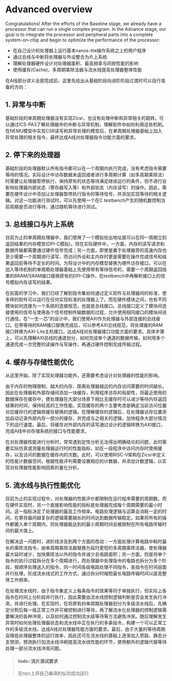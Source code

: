 # Advanced overview

Congratulations! After the efforts of the Baseline stage, we already have a processor that can run a single complex program.
In the Advance stage, our goal is to integrate the processor and peripheral parts into a complete system-on-chip and begin to optimize the performance of the processor:
* 在自己设计的处理器上运行基本nanos-lite操作系统之上的用户程序
* 通过总线与中断将处理器与外设整合为片上系统
* 理解处理器硬件设计对处理器面积、最高频率与同频性能的影响
* 使用缓存(Cache)、多周期乘除法器与流水线提高处理器整体性能

在A线部分讲义全部完成前，这里先给出从基础阶段向进阶阶段过渡时可以自行准备的方向：

## 1. 异常与中断

基础阶段的单周期处理器没有实现Zicsr，也没有处理中断和异常相关的跳转。可以通过ICS-PA3了解处理器中的中断与异常机制，理解软件中如何利用这些机制。在NEMU模型中实现CSR读写和异常处理的模型后，在单周期处理器基础上加入异常处理的相关指令，最终达成A线对处理器指令功能方面的要求。

## 2. 停下来的处理器

基础阶段的处理器默认所有指令都可以在一个周期内执行完成，没有考虑指令需要等待的情况。实际设计中访存数据未返回或者进行多周期计算（如多周期乘除法）时需要让处理器暂停执行，保持原有的状态等待满足继续运行的条件，但不进行会影响处理器内部状态（寄存器写入等）和外部状态（内存读写）的操作。因此，需要在硬件设计中添加让处理器暂停执行指令的等待信号，并添加实现等待的相关逻辑。对这一功能进行测试时，可以先使用一个在C testbench产生的随机数控制当前周期是否进行等待，通过随机等待进行测试。

## 3. 总线接口与片上系统

目前为止的单周期处理器中，我们使用了一个模拟给出地址就可以在同一周期立刻返回结果的内存模型(DPI-C模拟)。但在实际硬件中，一方面，内存的读写请求和数据传输都需要通过硬件信号完成；另一方面，即使是置于处理器旁的高速内存也至少需要一个周期进行读写，而访问外设和主内存时更是需要在操作完成信号和结果返回前等待不定长的时间。为将设计中的内存模型替换为硬件访存接口，可以在加入等待机制的单周期处理器基础上先使用带有等待信号的，需要一个周期返回结果的BRAM/SRAM接口替换原有的DPI-C操作，在testbench中再解析接口上的信号模拟内存读写的结果。

在前面的学习中，我们已经了解到指令集如何通过定义软件与处理器间的标准，使多样的软件可以运行在任何实现标准的处理器上了。而在硬件模块之间，也有不同模块如何连接为一个系统的连接规范，也就是总线接口。总线接口定义了模块间连接使用的信号与使用各个信号控制传输数据的过程，允许使用相同接口的模块间进行通信。在"一生一芯"的设计中，我们使用AXI作为处理器与外部连接的总线接口。在带等待的RAM接口替换完成后，可以参考AXI总线规范，将处理器的RAM接口转换为AXI-Lite主机接口，达成A线对处理器接口功能方面的要求。具体步骤上，可以先理解AXI总线的通道划分，如何完成单个通道的数据传输，如何用多个通道完成一次完整的读操作与写操作，再通过硬件控制完成传输过程。

## 4. 缓存与存储性能优化

从这里开始，除了实现处理器功能外，还需要考虑设计对处理器的性能的影响。

由于内存的物理限制，越大的内存、距离处理器越远的内存访问需要的时间越长。因此在处理器和外部存储间添加一块缓存，利用程序访存的局部性，将最近使用的数据保存在缓存中，使处理器在大部分场景下相比无缓存时可以减少等待内存返回结果的时间，保持较高的工作性能。实现缓存的两个主要考虑是确定当前访问位置对应缓存行的逻辑核缓存替换的逻辑。在理解缓存的逻辑后，在处理器访存位置添加自动记录外部内存一部分的缓存，并完成与之相关的逻辑，加快程序大部分情况下的运行速度。最后，将缓存对外部内存的读写通过设计的逻辑转换为AXI接口，完成A线中对存储系统的接口与性能要求。

在对处理器性能进行分析时，常常遇到定性分析无法得出明确结论的问题，此时需要实际仿真或测量处理器运行时的性能指标，如在一段程序中访问内存时使用缓存，以及访问的数据在缓存内的次数。此时，可以使用RISC-V架构在Zicsr中定义的性能计数器空间，根据性能评判需要设置相应的计数器，并添加计数逻辑，以实现对处理器性能影响因素的量化分析。

## 5. 流水线与执行性能优化

目前为止的实现过程中，对处理器的性能评价都限制在运行程序需要的周期数。而在硬件实现时，另一个直接影响性能的指标是处理器完成每个周期需要的最小时间。这一指标决定了处理器的最高工作频率。电路处理逻辑与运算会消耗一定的时间，在寄存器间越复杂的逻辑需要越长的时间达到数据传输稳定。如果将所有的操作都置入单个周期内，则处理器能达到的最小周期时间会被限制在所有电路传输时间的最大值上。

在解决这一问题时，进阶线涉及到两个方面的改动：一方面处理计算电路中耗时最长的乘除法指令，由单周期乘除法器替换为延时更短的多周期乘除法器，使处理器最大延时减少，加快乘除法以外的指令并减少总电路面积；另一方面，则是将单个指令的执行过程拆分在多个周期进行，而处理器中处理指令的电路也拆分为多个阶段，按顺序处理送入的指令，同一时间各级电路处理不同指令，各指令在时间层面并行处理，形成流水线式的工作方式，通过拆分时缩短最长电路传输时间以提高整体工作频率。

在处理流水线时，由于指令集定义上每条指令的效果等同于单独执行，但实际上各指令在时间上分阶段并行执行，因此需要由流水线控制逻辑判断是否会发生执行冲突，并进行处理。在实现时，在将原有的单周期处理器划分为多级流水线后，先确定分割后每一级正常工作并可被控制进行等待，再了解流水化处理器的控制逻辑需要解决的各种冲突，以及如何通过控制流水级等待等方法避免冲突。随后理解发生异常时如何处理处理器状态和流水线中正在执行的多条指令，构建一个可以正常工作的多级流水线，达成A线对处理器性能方面的要求。最后，由于大量的等待周期会降低处理器整体的运行效率，因此还可在流水线的基础上逐渐加入旁路，静态分支预测，预测执行加流水线冲刷提高流水线性能的环节，使用额外的逻辑代替等待处理一部分流水线冲突问题。


> #### todo::流片测试要求
> 在npc上将自己编译的仙剑成功运行
